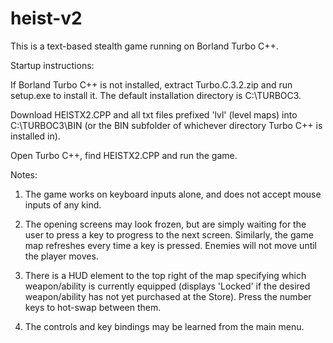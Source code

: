 # heist-v2
This is a text-based stealth game running on Borland Turbo C++.

Startup instructions:

If Borland Turbo C++ is not installed, extract Turbo.C.3.2.zip and run setup.exe to install it. The default installation directory is C:\TURBOC3.

Download HEISTX2.CPP and all txt files prefixed 'lvl' (level maps) into C:\TURBOC3\BIN (or the BIN subfolder of whichever directory Turbo C++ is installed in).

Open Turbo C++, find HEISTX2.CPP and run the game.

Notes:

1) The game works on keyboard inputs alone, and does not accept mouse inputs of any kind.

2) The opening screens may look frozen, but are simply waiting for the user to press a key to progress to the next screen.
Similarly, the game map refreshes every time a key is pressed. Enemies will not move until the player moves.

3) There is a HUD element to the top right of the map specifying which weapon/ability is currently equipped (displays 'Locked' if the desired weapon/ability has not yet purchased at the Store). Press the number keys to hot-swap between them.

4) The controls and key bindings may be learned from the main menu.
